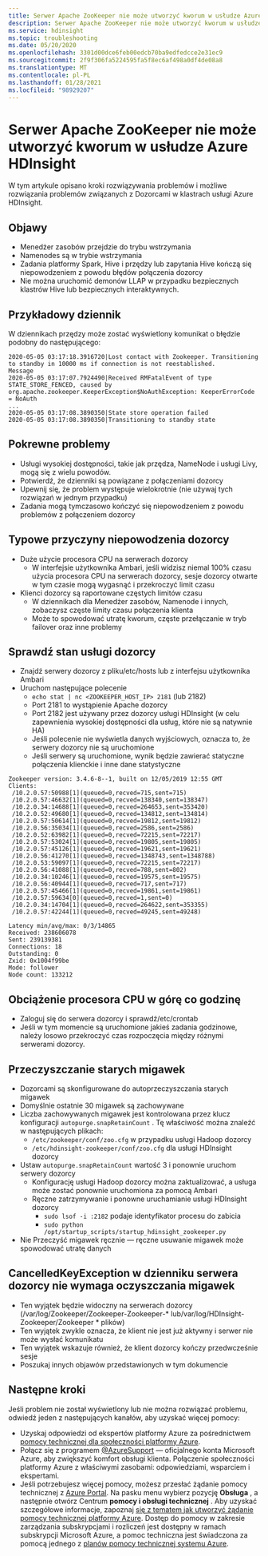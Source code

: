 ```yaml
---
title: Serwer Apache ZooKeeper nie może utworzyć kworum w usłudze Azure HDInsight
description: Serwer Apache ZooKeeper nie może utworzyć kworum w usłudze Azure HDInsight
ms.service: hdinsight
ms.topic: troubleshooting
ms.date: 05/20/2020
ms.openlocfilehash: 3301d00dce6feb00edcb70ba9edfedcce2e31ec9
ms.sourcegitcommit: 2f9f306fa5224595fa5f8ec6af498a0df4de08a8
ms.translationtype: MT
ms.contentlocale: pl-PL
ms.lasthandoff: 01/28/2021
ms.locfileid: "98929207"
---
```

# <a name="apache-zookeeper-server-fails-to-form-a-quorum-in-azure-hdinsight"></a>Serwer Apache ZooKeeper nie może utworzyć kworum w usłudze Azure HDInsight

W tym artykule opisano kroki rozwiązywania problemów i możliwe rozwiązania problemów związanych z Dozorcami w klastrach usługi Azure HDInsight.

## <a name="symptoms"></a>Objawy

* Menedżer zasobów przejdzie do trybu wstrzymania
* Namenodes są w trybie wstrzymania
* Zadania platformy Spark, Hive i przędzy lub zapytania Hive kończą się niepowodzeniem z powodu błędów połączenia dozorcy
* Nie można uruchomić demonów LLAP w przypadku bezpiecznych klastrów Hive lub bezpiecznych interaktywnych.

## <a name="sample-log"></a>Przykładowy dziennik

W dziennikach przędzy może zostać wyświetlony komunikat o błędzie podobny do następującego:

```output
2020-05-05 03:17:18.3916720|Lost contact with Zookeeper. Transitioning to standby in 10000 ms if connection is not reestablished.
Message
2020-05-05 03:17:07.7924490|Received RMFatalEvent of type STATE_STORE_FENCED, caused by org.apache.zookeeper.KeeperException$NoAuthException: KeeperErrorCode = NoAuth
...
2020-05-05 03:17:08.3890350|State store operation failed 
2020-05-05 03:17:08.3890350|Transitioning to standby state
```

## <a name="related-issues"></a>Pokrewne problemy

* Usługi wysokiej dostępności, takie jak przędza, NameNode i usługi Livy, mogą się z wielu powodów.
* Potwierdź, że dzienniki są powiązane z połączeniami dozorcy
* Upewnij się, że problem występuje wielokrotnie (nie używaj tych rozwiązań w jednym przypadku)
* Zadania mogą tymczasowo kończyć się niepowodzeniem z powodu problemów z połączeniem dozorcy

## <a name="common-causes-for-zookeeper-failure"></a>Typowe przyczyny niepowodzenia dozorcy

* Duże użycie procesora CPU na serwerach dozorcy
  * W interfejsie użytkownika Ambari, jeśli widzisz niemal 100% czasu użycia procesora CPU na serwerach dozorcy, sesje dozorcy otwarte w tym czasie mogą wygasnąć i przekroczyć limit czasu
* Klienci dozorcy są raportowane częstych limitów czasu
  * W dziennikach dla Menedżer zasobów, Namenode i innych, zobaczysz częste limity czasu połączenia klienta
  * Może to spowodować utratę kworum, częste przełączanie w tryb failover oraz inne problemy

## <a name="check-for-zookeeper-status"></a>Sprawdź stan usługi dozorcy

* Znajdź serwery dozorcy z pliku/etc/hosts lub z interfejsu użytkownika Ambari
* Uruchom następujące polecenie
  * `echo stat | nc <ZOOKEEPER_HOST_IP> 2181` (lub 2182)  
  * Port 2181 to wystąpienie Apache dozorcy
  * Port 2182 jest używany przez dozorcy usługi HDInsight (w celu zapewnienia wysokiej dostępności dla usług, które nie są natywnie HA)
  * Jeśli polecenie nie wyświetla danych wyjściowych, oznacza to, że serwery dozorcy nie są uruchomione
  * Jeśli serwery są uruchomione, wynik będzie zawierać statyczne połączenia klienckie i inne dane statystyczne

```output
Zookeeper version: 3.4.6-8--1, built on 12/05/2019 12:55 GMT
Clients:
 /10.2.0.57:50988[1](queued=0,recved=715,sent=715)
 /10.2.0.57:46632[1](queued=0,recved=138340,sent=138347)
 /10.2.0.34:14688[1](queued=0,recved=264653,sent=353420)
 /10.2.0.52:49680[1](queued=0,recved=134812,sent=134814)
 /10.2.0.57:50614[1](queued=0,recved=19812,sent=19812)
 /10.2.0.56:35034[1](queued=0,recved=2586,sent=2586)
 /10.2.0.52:63982[1](queued=0,recved=72215,sent=72217)
 /10.2.0.57:53024[1](queued=0,recved=19805,sent=19805)
 /10.2.0.57:45126[1](queued=0,recved=19621,sent=19621)
 /10.2.0.56:41270[1](queued=0,recved=1348743,sent=1348788)
 /10.2.0.53:59097[1](queued=0,recved=72215,sent=72217)
 /10.2.0.56:41088[1](queued=0,recved=788,sent=802)
 /10.2.0.34:10246[1](queued=0,recved=19575,sent=19575)
 /10.2.0.56:40944[1](queued=0,recved=717,sent=717)
 /10.2.0.57:45466[1](queued=0,recved=19861,sent=19861)
 /10.2.0.57:59634[0](queued=0,recved=1,sent=0)
 /10.2.0.34:14704[1](queued=0,recved=264622,sent=353355)
 /10.2.0.57:42244[1](queued=0,recved=49245,sent=49248)

Latency min/avg/max: 0/3/14865
Received: 238606078
Sent: 239139381
Connections: 18
Outstanding: 0
Zxid: 0x1004f99be
Mode: follower
Node count: 133212
```

## <a name="cpu-load-peaks-up-every-hour"></a>Obciążenie procesora CPU w górę co godzinę

* Zaloguj się do serwera dozorcy i sprawdź/etc/crontab
* Jeśli w tym momencie są uruchomione jakieś zadania godzinowe, należy losowo przekroczyć czas rozpoczęcia między różnymi serwerami dozorcy.
  
## <a name="purging-old-snapshots"></a>Przeczyszczanie starych migawek

* Dozorcami są skonfigurowane do autoprzeczyszczania starych migawek
* Domyślnie ostatnie 30 migawek są zachowywane
* Liczba zachowywanych migawek jest kontrolowana przez klucz konfiguracji `autopurge.snapRetainCount` . Tę właściwość można znaleźć w następujących plikach:
  * `/etc/zookeeper/conf/zoo.cfg` w przypadku usługi Hadoop dozorcy
  * `/etc/hdinsight-zookeeper/conf/zoo.cfg` dla usługi HDInsight dozorcy
* Ustaw `autopurge.snapRetainCount` wartość 3 i ponownie uruchom serwery dozorcy
  * Konfigurację usługi Hadoop dozorcy można zaktualizować, a usługa może zostać ponownie uruchomiona za pomocą Ambari
  * Ręczne zatrzymywanie i ponowne uruchamianie usługi HDInsight dozorcy
    * `sudo lsof -i :2182` podaje identyfikator procesu do zabicia
    * `sudo python /opt/startup_scripts/startup_hdinsight_zookeeper.py`
* Nie Przeczyść migawek ręcznie — ręczne usuwanie migawek może spowodować utratę danych

## <a name="cancelledkeyexception-in-the-zookeeper-server-log-doesnt-require-snapshot-cleanup"></a>CancelledKeyException w dzienniku serwera dozorcy nie wymaga oczyszczania migawek

* Ten wyjątek będzie widoczny na serwerach dozorcy (/var/log/Zookeeper/Zookeeper-Zookeeper-* lub/var/log/HDInsight-Zookeeper/Zookeeper * plików)
* Ten wyjątek zwykle oznacza, że klient nie jest już aktywny i serwer nie może wysłać komunikatu
* Ten wyjątek wskazuje również, że klient dozorcy kończy przedwcześnie sesje
* Poszukaj innych objawów przedstawionych w tym dokumencie

## <a name="next-steps"></a>Następne kroki

Jeśli problem nie został wyświetlony lub nie można rozwiązać problemu, odwiedź jeden z następujących kanałów, aby uzyskać więcej pomocy:

- Uzyskaj odpowiedzi od ekspertów platformy Azure za pośrednictwem [pomocy technicznej dla społeczności platformy Azure](https://azure.microsoft.com/support/community/).
- Połącz się z programem [@AzureSupport](https://twitter.com/azuresupport) — oficjalnego konta Microsoft Azure, aby zwiększyć komfort obsługi klienta. Połączenie społeczności platformy Azure z właściwymi zasobami: odpowiedziami, wsparciem i ekspertami.
- Jeśli potrzebujesz więcej pomocy, możesz przesłać żądanie pomocy technicznej z [Azure Portal](https://portal.azure.com/?#blade/Microsoft_Azure_Support/HelpAndSupportBlade/). Na pasku menu wybierz pozycję **Obsługa** , a następnie otwórz Centrum **pomocy i obsługi technicznej** . Aby uzyskać szczegółowe informacje, zapoznaj [się z tematem jak utworzyć żądanie pomocy technicznej platformy Azure](../../azure-portal/supportability/how-to-create-azure-support-request.md). Dostęp do pomocy w zakresie zarządzania subskrypcjami i rozliczeń jest dostępny w ramach subskrypcji Microsoft Azure, a pomoc techniczna jest świadczona za pomocą jednego z [planów pomocy technicznej systemu Azure](https://azure.microsoft.com/support/plans/).